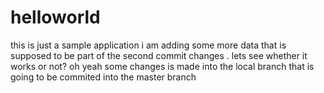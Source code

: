 # helloworld
this is just a sample application
i am adding some more data that is supposed to be part of the second commit changes .
lets see whether it works or not?
oh yeah some changes is made into the local branch that is going to be commited into the master branch
